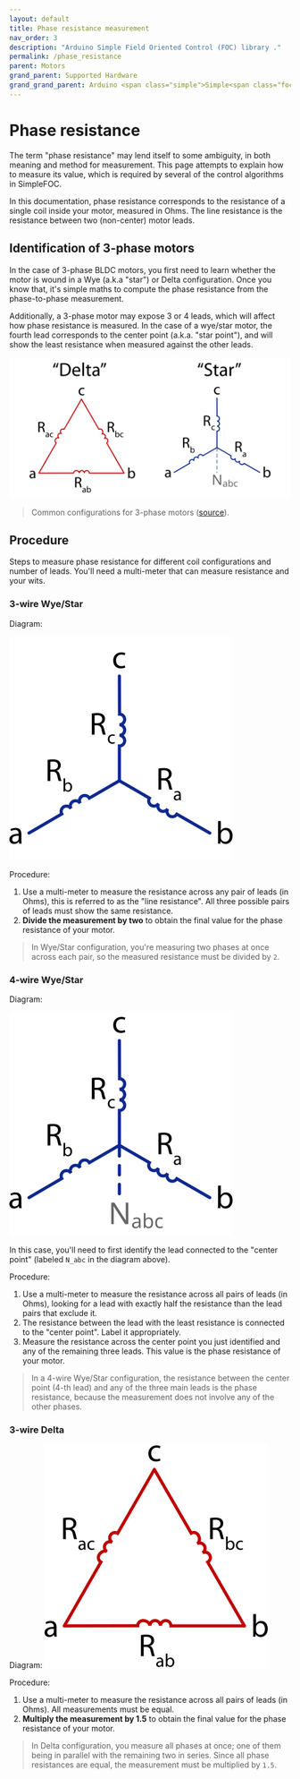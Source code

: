 ```yaml
---
layout: default
title: Phase resistance measurement
nav_order: 3
description: "Arduino Simple Field Oriented Control (FOC) library ."
permalink: /phase_resistance
parent: Motors
grand_parent: Supported Hardware
grand_grand_parent: Arduino <span class="simple">Simple<span class="foc">FOC</span>library</span>
---
```


# Phase resistance

The term "phase resistance" may lend itself to some ambiguity, in both meaning and method for measurement. This page attempts to explain how to measure its value, which is required by several of the control algorithms in SimpleFOC.

In this documentation, phase resistance corresponds to the resistance of a single coil inside your motor, measured in Ohms. The line resistance is the resistance between two (non-center) motor leads.

## Identification of 3-phase motors

In the case of 3-phase BLDC motors, you first need to learn whether the motor is wound in a Wye (a.k.a "star") or Delta configuration. Once you know that, it's simple maths to compute the phase resistance from the phase-to-phase measurement.

Additionally, a 3-phase motor may expose 3 or 4 leads, which will affect how phase resistance is measured. In the case of a wye/star motor, the fourth lead corresponds to the center point (a.k.a. "star point"), and will show the least resistance when measured against the other leads.

![3-phase-configurations.svg](./3-phase-configurations.svg)

> Common configurations for 3-phase motors ([source](https://en.wikipedia.org/wiki/File:Delta-Star_Transformation.svg)).

## Procedure

Steps to measure phase resistance for different coil configurations and number of leads. You'll need a multi-meter that can measure resistance and your wits.

### 3-wire Wye/Star

Diagram:

![3-phase-3-wire-star.svg](./3-phase-3-wire-star.svg "3-phase-3-wire-star.svg")

Procedure:

1. Use a multi-meter to measure the resistance across any pair of leads (in Ohms), this is referred to as the "line resistance". All three possible pairs of leads must show the same resistance.
2. **Divide the measurement by two** to obtain the final value for the phase resistance of your motor.

> In Wye/Star configuration, you're measuring two phases at once across each pair, so the measured resistance must be divided by `2`.

### 4-wire Wye/Star

Diagram:

![3-phase-4-wire-star.svg](./3-phase-4-wire-star.svg)

In this case, you'll need to first identify the lead connected to the "center point" (labeled `N_abc` in the diagram above).

Procedure:

1. Use a multi-meter to measure the resistance across all pairs of leads (in Ohms), looking for a lead with exactly half the resistance than the lead pairs that exclude it.
2. The resistance between the lead with the least resistance is connected to the "center point". Label it appropriately.
3. Measure the resistance across the center point you just identified and any of the remaining three leads. This value is the phase resistance of your motor.

> In a 4-wire Wye/Star configuration, the resistance between the center point (4-th lead) and any of the three main leads is the phase resistance, because the measurement does not involve any of the other phases.

### 3-wire Delta

Diagram:
![3-phase-3-wire-delta.svg](./3-phase-3-wire-delta.svg)

Procedure:

1. Use a multi-meter to measure the resistance across all pairs of leads (in Ohms). All measurements must be equal.
2. **Multiply the measurement by 1.5** to obtain the final value for the phase resistance of your motor.

> In Delta configuration, you measure all phases at once; one of them being in parallel with the remaining two in series. Since all phase resistances are equal, the measurement must be multiplied by `1.5`.
